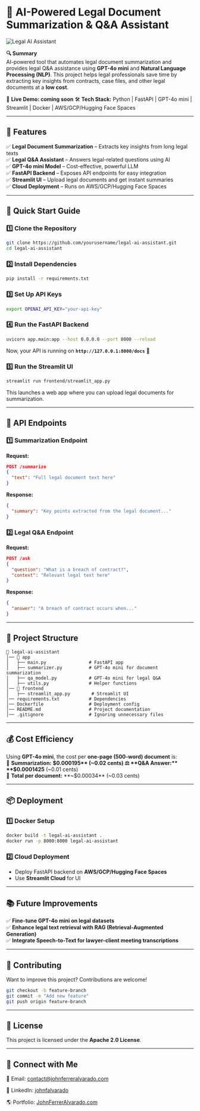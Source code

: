 # **📜 AI-Powered Legal Document Summarization & Q&A Assistant**  

![Legal AI Assistant]() 

**🔍 Summary**  
AI-powered tool that automates legal document summarization and provides legal Q&A assistance using **GPT-4o mini** and **Natural Language Processing (NLP)**. This project helps legal professionals save time by extracting key insights from contracts, case files, and other legal documents at a **low cost**.  

🚀 **Live Demo: coming soon** <!-- [Link to Deployed App] *(if available)*   -->
🛠 **Tech Stack:** Python | FastAPI | GPT-4o mini | Streamlit | Docker | AWS/GCP/Hugging Face Spaces  

---

## **📌 Features**
✅ **Legal Document Summarization** – Extracts key insights from long legal texts  
✅ **Legal Q&A Assistant** – Answers legal-related questions using AI  
✅ **GPT-4o mini Model** – Cost-effective, powerful LLM  
✅ **FastAPI Backend** – Exposes API endpoints for easy integration  
✅ **Streamlit UI** – Upload legal documents and get instant summaries  
✅ **Cloud Deployment** – Runs on AWS/GCP/Hugging Face Spaces  

---

## **🚀 Quick Start Guide**
### **1️⃣ Clone the Repository**
```bash
git clone https://github.com/yourusername/legal-ai-assistant.git
cd legal-ai-assistant
```

### **2️⃣ Install Dependencies**
```bash
pip install -r requirements.txt
```

### **3️⃣ Set Up API Keys**
```bash
export OPENAI_API_KEY="your-api-key"
```

### **4️⃣ Run the FastAPI Backend**
```bash
uvicorn app.main:app --host 0.0.0.0 --port 8000 --reload
```
Now, your API is running on **`http://127.0.0.1:8000/docs`** 🚀  

### **5️⃣ Run the Streamlit UI**
```bash
streamlit run frontend/streamlit_app.py
```
This launches a web app where you can upload legal documents for summarization.  

---

## **📡 API Endpoints**
### **1️⃣ Summarization Endpoint**
**Request:**  
```json
POST /summarize
{
  "text": "Full legal document text here"
}
```
**Response:**  
```json
{
  "summary": "Key points extracted from the legal document..."
}
```

### **2️⃣ Legal Q&A Endpoint**
**Request:**  
```json
POST /ask
{
  "question": "What is a breach of contract?",
  "context": "Relevant legal text here"
}
```
**Response:**  
```json
{
  "answer": "A breach of contract occurs when..."
}
```

---

## **📂 Project Structure**
```
📁 legal-ai-assistant
│── 📂 app
│   ├── main.py                # FastAPI app
│   ├── summarizer.py          # GPT-4o mini for document summarization
│   ├── qa_model.py            # GPT-4o mini for legal Q&A
│   ├── utils.py               # Helper functions
│── 📂 frontend
│   ├── streamlit_app.py        # Streamlit UI
│── requirements.txt           # Dependencies
│── Dockerfile                 # Deployment config
│── README.md                  # Project documentation
│── .gitignore                 # Ignoring unnecessary files
```

---

## **💰 Cost Efficiency**
Using **GPT-4o mini**, the cost per **one-page (500-word) document** is:  
📜 **Summarization:** **$0.000195** (~0.02 cents)  
⚖️ **Q&A Answer:** **$0.0001425** (~0.01 cents)  
🚀 **Total per document:** **~$0.00034** (~0.03 cents)  

---

## **📦 Deployment**
### **1️⃣ Docker Setup**
```bash
docker build -t legal-ai-assistant .
docker run -p 8000:8000 legal-ai-assistant
```

### **2️⃣ Cloud Deployment**
- Deploy FastAPI backend on **AWS/GCP/Hugging Face Spaces**  
- Use **Streamlit Cloud** for UI  

---

## **📚 Future Improvements**
✅ **Fine-tune GPT-4o mini on legal datasets**  
✅ **Enhance legal text retrieval with RAG (Retrieval-Augmented Generation)**  
✅ **Integrate Speech-to-Text for lawyer-client meeting transcriptions**  

---

## **🙌 Contributing**
Want to improve this project? Contributions are welcome!  

```bash
git checkout -b feature-branch
git commit -m "Add new feature"
git push origin feature-branch
```

---

## **📜 License**
This project is licensed under the **Apache 2.0 License**.  

---

## **🔗 Connect with Me**
📧 Email: contact@johnferreralvarado.com

💼 LinkedIn: [johnfalvarado](https://www.linkedin.com/in/johnfalvarado/) 

🌎 Portfolio: [JohnFerrerAlvarado.com](https://johnferreralvarado.com/)  



